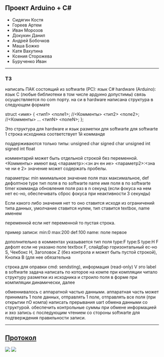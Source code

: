 ## Проект Arduino + C#

- Сидягин Костя
- Гореев Артем
- Иван Морозов
- Докукин Данил
- Андрей Бобочков
- Маша Божко
- Катя Вахутина
- Ксения Сторожева
- Бурученко Иван

---
### ТЗ

написать ПАК состоящий из  softwarte (PC): язык С#  hardware (Arduino): язык C (любые библиотеки в том числе ардуино допустимы)
связь осуществляется по com порту.
на си в hardware написана структура в следующем формате

struct <имя> {
    <тип1> <поле1>; //<Комменты>
    <тип2> <поле2>;
                   //<Комменты>
    ...
    <типN> <полеN>;
};

Это структура для hardware и язык разметки для softwarte 
для softwarte 1 строка исходника соответствует 1й комманде


поддерживаются только типы: 
unsigned char
signed char
unsigned int
signed int
float

комментарий может быть отдельной строкой без переменной.
<Комменты> имеют вид <параметр>:<зн ач ен ие> <параметр2>:<зна че ни е 2> 
значение может содержать пробелы.

параметры:
min миимальное значение поля
max максимальное, 
def дефолтное 
type тип поля в по softwarte 
name имя поля в по softwarte 
timer комманда обновления поля раз в  n секунд (если фокуса на нем нет ес-но, обеспечивать сброс фокуса при неактивности 3 секунды)


Если какого либо значения нет то оно ставится исходя из ограничений типа данных, умолчание ставится нулем, тип ставится textbox, name именем 

переменной если нет переменной то пустая строка.

пример записи: min:0 max:200 def:100 name: поле первое


дополнительно в комментах указывается тип поля type:F  type:S type:H    F дефолт если не указано
поле textbox F, слайдбар горизонтальный ес-но S, Чекбокс H, Заголовок Z (без контрола и может быть пустой строкой), Кнопка B (для нее обязательна 

строка для оправки cmd: sendsting), информация (read-only) V это label в softwarte
задача написать по которое на компе при компляции читало структуру разметки из исходника и строило поля в форме при компиляции динамически, далее

обменнивалось с аппаратной частью данными.
аппаратная часть может принимать 1 поле данных, отправлять 1 поле, отправлять все поля (при открытии пО компа)
написать прерывания uart обмена данными со структурой.
обеспечить контрольные суммы при обмене информацией и эхо запись с последующим чтением со стороны softwarte для подтверждения правильности записи.

---
[Протокол](https://github.com/PhpGuys/arduino_iks/blob/main/hardware/sketch_nov17a/protocol.pdf)
---
![](src/0.png)
![](src/1.png)
